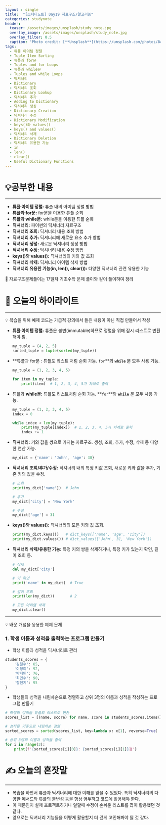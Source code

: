 ```yaml
---
layout : single
title:  "[스터디노트] Day19 자료구조/알고리즘"
categories: studynote
header:
  teaser: /assets/images/unsplash/study_note.jpg
  overlay_image: /assets/images/unsplash/study_note.jpg
  overlay_filter: 0.5
  caption: "Photo credit: [**Unsplash**](https://unsplash.com/photos/842ofHC6MaI)"
tags:
  - 튜플 아이템 정렬
  - Tuple Item Sorting
  - 튜플과 for문
  - Tuples and for Loops
  - 튜플과 while문
  - Tuples and while Loops
  - 딕셔너리
  - Dictionary
  - 딕셔너리 조회
  - Dictionary Lookup
  - 딕셔너리 추가
  - Adding to Dictionary
  - 딕셔너리 생성
  - Dictionary Creation
  - 딕셔너리 수정
  - Dictionary Modification
  - keys()와 values()
  - keys() and values()
  - 딕셔너리 삭제
  - Dictionary Deletion
  - 딕셔너리 유용한 기능
  - in
  - len()
  - clear()
  - Useful Dictionary Functions
---
```



# 💡공부한 내용

---

- **튜플 아이템 정렬:** 튜플 내의 아이템 정렬 방법
- **튜플과 for문:** for문을 이용한 튜플 순회
- **튜플과 while문:** while문을 이용한 튜플 순회
- **딕셔너리:** 파이썬의 딕셔너리 자료구조
- **딕셔너리 조회:** 딕셔너리 내용 조회 방법
- **딕셔너리 추가:** 딕셔너리에 새로운 요소 추가 방법
- **딕셔너리 생성:** 새로운 딕셔너리 생성 방법
- **딕셔너리 수정:** 딕셔너리 내용 수정 방법
- **keys()와 values():** 딕셔너리의 키와 값 조회
- **딕셔너리 삭제:** 딕셔너리 아이템 삭제 방법
- **딕셔너리 유용한 기능(in, len(), clear()):** 다양한 딕셔너리 관련 유용한 기능

<aside>
📌 자료구조문제풀이는 17일차 기초수학 문제 풀이와 같이 풀이하여 정리

</aside>

# 📝 오늘의 하이라이트

---

<aside>
💡 복습을 위해 예제 코드는 가급적 강의에서 들은 내용이 아닌 직접 만들어서 작성

</aside>

- **튜플 아이템 정렬:** 튜플은 불변(immutable)하므로 정렬을 위해 잠시 리스트로 변환해야 함.
    
    ```python
    my_tuple = (4, 2, 5)
    sorted_tuple = tuple(sorted(my_tuple))
    ```
    
- **튜플과 for문 : 튜플도 리스트 처럼 순회 가능. `for`**와 **`while`** 문 모두 사용 가능.
    
    ```python
    my_tuple = (1, 2, 3, 4, 5)
    
    for item in my_tuple:
        print(item)  # 1, 2, 3, 4, 5가 차례로 출력
    ```
    
- 튜플과 **while문:** 튜플도 리스트처럼 순회 가능. **`for`**와 **`while`** 문 모두 사용 가능.
    
    ```python
    my_tuple = (1, 2, 3, 4, 5)
    index = 0
    
    while index < len(my_tuple):
        print(my_tuple[index])  # 1, 2, 3, 4, 5가 차례로 출력
        index += 1
    ```
    
- **딕셔너리:** 키와 값을 쌍으로 가지는 자료구조. 생성, 조회, 추가, 수정, 삭제 등 다양한 연산 가능.
    
    ```python
    my_dict = {'name': 'John', 'age': 30}
    ```
    
- **딕셔너리 조회/추가/수정:** 딕셔너리 내의 특정 키값 조회, 새로운 키와 값을 추가, 기존 키의 값을 수정.
    
    ```python
    # 조회
    print(my_dict['name'])  # John
    
    # 추가
    my_dict['city'] = 'New York'
    
    # 수정
    my_dict['age'] = 31
    ```
    
- **keys()와 values():** 딕셔너리의 모든 키와 값 조회.
    
    ```python
    print(my_dict.keys())   # dict_keys(['name', 'age', 'city'])
    print(my_dict.values()) # dict_values(['John', 31, 'New York'])
    ```
    
- **딕셔너리 삭제/유용한 기능:** 특정 키의 쌍을 삭제하거나, 특정 키가 있는지 확인, 길이 조회 등.
    
    ```python
    # 삭제
    del my_dict['city']
    
    # 키 확인
    print('name' in my_dict)  # True
    
    # 길이 조회
    print(len(my_dict))       # 2
    
    # 모든 아이템 삭제
    my_dict.clear()
    ```
    

---

<aside>
💡 배운 개념을 응용한 예제 문제

</aside>

### 1. 학생 이름과 성적을 출력하는 프로그램 만들기

- 학생 이름과 성적을 딕셔너리로 관리

```python
students_scores = {
    '김철수': 85,
    '이영희': 92,
    '박지민': 76,
    '최민수': 90,
    '장현지': 95
}
```

- 학생들의 성적을 내림차순으로 정렬하고 상위 3명의 이름과 성적을 작성하는 프로그램 만들기

```python
# 학생의 성적을 튜플의 리스트로 변환
scores_list = [(name, score) for name, score in students_scores.items()]

# 성적을 기준으로 내림차순 정렬
sorted_scores = sorted(scores_list, key=lambda x: x[1], reverse=True)

# 상위 3명의 이름과 성적을 출력
for i in range(3):
    print(f'{sorted_scores[i][0]}: {sorted_scores[i][1]}점')
```

# ✍️ 오늘의 혼잣말

---

- 복습을 하면서 튜플과 딕셔너리에 대한 이해를 얻을 수 있었다. 특히 딕셔너리의 다양한 메서드와 튜플의 불변성 등을 항상 염두하고 코드에 활용해야 한다.
- 이 때문인지 실제 프로젝트하거나 일할때 수정이 손쉬운 리스트를 많이 활용했던 것 같다.
- 앞으로는 딕셔너리 기능들을 어떻게 활용할지 더 깊게 고민해봐야 될 것 같다.